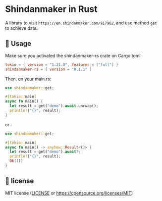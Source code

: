 # Shindanmaker in Rust
A library to visit `https://en.shindanmaker.com/917962`, and use method `get` to achieve data.

## 📔 Usage
Make sure you activated the shindanmaker-rs crate on Cargo.toml
```toml
tokio = { version = "1.21.0", features = ["full"] }
shindanmaker-rs = { version = "0.1.1" }
```
Then, on your main.rs:
```rust
use shindanmaker::get;

#[tokio::main]
async fn main() {
  let result = get("demo").await.unrwap();
  println!("{}", result);
}
```
or
```rust
use shindanmaker::get;

#[tokio::main]
async fn main() -> anyhow::Result<()> {
  let result = get("demo").await?;
  println!("{}", result);
  Ok(())
}
```

## 📔 license
MIT license ([LICENSE](./LICENSE) or https://opensource.org/licenses/MIT)
